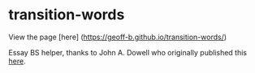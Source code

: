 # transition-words
View the page [here] (https://geoff-b.github.io/transition-words/)

Essay BS helper, thanks to John A. Dowell who originally published this [here](https://msu.edu/~jdowell/135/transw.html).
